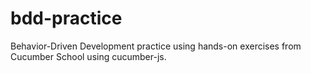 # bdd-practice
Behavior-Driven Development practice using hands-on exercises from Cucumber School using cucumber-js.
